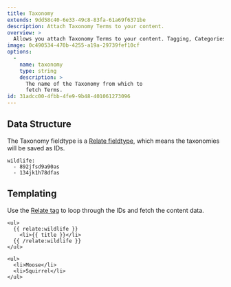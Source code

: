```yaml
---
title: Taxonomy
extends: 9dd58c40-6e33-49c8-83fa-61a69f6371be
description: Attach Taxonomy Terms to your content.
overview: >
  Allows you attach Taxonomy Terms to your content. Tagging, Categories, Colors, Flavors, you name it. Taxonomy all the things!
image: 0c490534-470b-4255-a19a-29739fef10cf
options:
  -
    name: taxonomy
    type: string
    description: >
      The name of the Taxonomy from which to
      fetch Terms.
id: 31adcc00-4fbb-4fe9-9b48-401061273096
---
```

## Data Structure

The Taxonomy fieldtype is a [Relate fieldtype](/reference/fieldtypes/relate), which means the taxonomies will be saved as IDs.

``` .language-yaml
wildlife:
  - 892jfsd9a90as
  - 134jk1h78dfas
```

## Templating

Use the [Relate tag](/reference/tags/relate) to loop through the IDs and fetch the content data.

```
<ul>
  {{ relate:wildlife }}
    <li>{{ title }}</li>
  {{ /relate:wildlife }}
</ul>
```

``` .language-output
<ul>
  <li>Moose</li>
  <li>Squirrel</li>
</ul>
```
